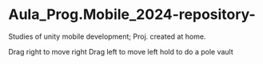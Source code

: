 # Aula_Prog.Mobile_2024-repository-
 Studies of unity mobile development; Proj. created at home.

Drag right to move right
Drag left to move left 
hold to do a pole vault